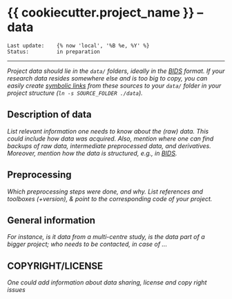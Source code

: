 # {{ cookiecutter.project_name }} – **data**

    Last update:    {% now 'local', '%B %e, %Y' %}
    Status:         in preparation

***

*Project data should lie in the `data/` folders, ideally in the [BIDS](https://bids-specification.readthedocs.io/en/stable/) format.
If your research data resides somewhere else and is too big to copy, you can easily create [symbolic links](https://stackoverflow.com/questions/1951742/how-can-i-symlink-a-file-in-linux) from these sources to your `data/` folder in your project structure (`ln -s SOURCE_FOLDER ./data`).*

## Description of data

*List relevant information one needs to know about the (raw) data.
This could include how data was acquired.
Also, mention where one can find backups of raw data, intermediate preprocessed data, and derivatives.
Moreover, mention how the data is structured, e.g., in [BIDS](https://bids-specification.readthedocs.io/en/stable/).*

## Preprocessing

*Which preprocessing steps were done, and why. List references and toolboxes (+version), & point to the corresponding code of your project.*

## General information

*For instance, is it data from a multi-centre study, is the data part of a bigger project; who needs to be contacted, in case of ...*

## COPYRIGHT/LICENSE

*One could add information about data sharing, license and copy right issues*
